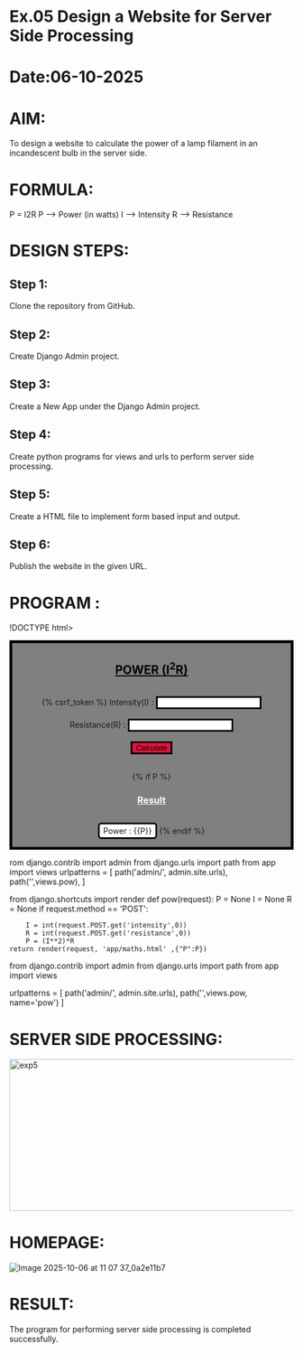# Ex.05 Design a Website for Server Side Processing
# Date:06-10-2025
# AIM:
To design a website to calculate the power of a lamp filament in an incandescent bulb in the server side.

# FORMULA:
P = I2R
P --> Power (in watts)
 I --> Intensity
 R --> Resistance

# DESIGN STEPS:
## Step 1:
Clone the repository from GitHub.

## Step 2:
Create Django Admin project.

## Step 3:
Create a New App under the Django Admin project.

## Step 4:
Create python programs for views and urls to perform server side processing.

## Step 5:
Create a HTML file to implement form based input and output.

## Step 6:
Publish the website in the given URL.

# PROGRAM :
!DOCTYPE html>
 <html>
    <head>
        <title>POWER</title>
    </head>
    <body>
        <center>
        <div style="border: 5px solid black; background-color:grey ;" class="math">
            <h2 style="color: black;"><b><u>POWER (I<sup>2</sup>R)</u></b></h2>
            <br>
            <form method = "post">
                {% csrf_token %}
                <label>Intensity(I) : </label>
                <input type="text" name="intensity" style="border: 3px solid black;" required>
                <br><br>
                <label>Resistance(R) : </label>
                <input type="text" name="resistance" style="border: 3px solid black;" required>
                <br><br>
                <button type="submit" style="border: 3px solid black;background-color: crimson;"><i>Calculate</i></button>
                <br><br>
            </form>
           {% if P %}
                <h3 style="color: white;"><u><b>Result</b></u></h3>
                <p style="background-color: white;border: 3px solid black;border-radius: 6px;padding:3px 6px; display: inline-block;">Power : {{P}}</p>
            {% endif %}
        </div>
        </center>
    </body>
 </html>


rom django.contrib import admin
from django.urls import path
from app import views
urlpatterns = [
    path('admin/', admin.site.urls),
    path('',views.pow),
]

from django.shortcuts import render
def pow(request):
    P = None
    I = None
    R = None
    if request.method == 'POST':
         
        I = int(request.POST.get('intensity',0))
        R = int(request.POST.get('resistance',0))
        P = (I**2)*R
    return render(request, 'app/maths.html' ,{"P":P})

from django.contrib import admin
from django.urls import path
from app import views

urlpatterns = [
    path('admin/', admin.site.urls),
    path('',views.pow, name='pow')
]



# SERVER SIDE PROCESSING:
<img width="915" height="269" alt="exp5" src="https://github.com/user-attachments/assets/08b78f44-ef07-4e92-9ce6-7c5ac3115e42" />

# HOMEPAGE:
![Image 2025-10-06 at 11 07 37_0a2e11b7](https://github.com/user-attachments/assets/020707d5-0d9b-4043-825e-d376a00a1d45)

# RESULT:
The program for performing server side processing is completed successfully.
